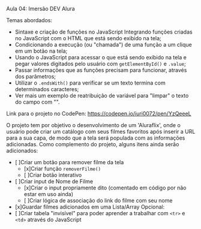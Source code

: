 Aula 04: Imersão DEV Alura

Temas abordados:

- Sintaxe e criação de funções no JavaScript Integrando funções criadas no JavaScript com o HTML que está sendo exibido na tela;
- Condicionando a execução (ou "chamada") de uma função a um clique em um botão na tela;
- Usando o JavaScript para acessar o que está sendo exibido na tela e pegar valores digitados pelo usuário com `getElementById()` e `.value`;
- Passar informações que as funções precisam para funcionar, através dos parâmetros;
- Utilizar o `.endsWith()` para verificar se um texto termina com determinados caracteres;
- Ver mais um exemplo de reatribuição de variável para "limpar" o texto do campo com "".

Link para o projeto no CodePen: https://codepen.io/iuri0072/pen/YzQeeeL

O projeto tem por objetivo o desenvolvimento de um 'Aluraflix', onde o usuário pode criar um catálogo com seus filmes favoritos após inserir a URL para a sua capa, de modo que a tela será populada com as informações adicionadas.
Como complemento do projeto, alguns itens ainda serão adicionados:
- [ ]Criar um botão para remover filme da tela
  - [x]Criar função `removerFilme()`
  - [ ]Criar botão interativo
- [ ]Criar input de Nome de Filme
  - [x]Criar o input propriamente dito (comentado em código por não estar em uso ainda)
  - [ ]Criar lógica de associação do link do filme com seu nome
- [x]Guardar filmes adicionados em uma Lista/Array
Opcional:
- [ ]Criar tabela "invisível" para poder aprender a trabalhar com `<tr>` e `<td>` através do JavaScript
